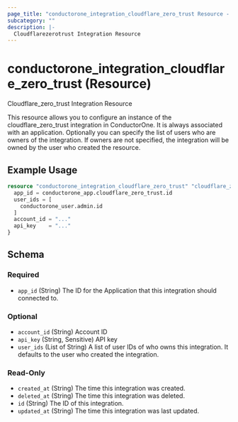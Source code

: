 ```yaml
---
page_title: "conductorone_integration_cloudflare_zero_trust Resource - terraform-provider-conductorone"
subcategory: ""
description: |-
  Cloudflarezerotrust Integration Resource
---
```


# conductorone_integration_cloudflare_zero_trust (Resource)

Cloudflare_zero_trust Integration Resource

This resource allows you to configure an instance of the cloudflare_zero_trust integration in ConductorOne.
It is always associated with an application. Optionally you can specify the list of users who are owners of the integration.
If owners are not specified, the integration will be owned by the user who created the resource.

## Example Usage

```terraform
resource "conductorone_integration_cloudflare_zero_trust" "cloudflare_zero_trust" {
  app_id = conductorone_app.cloudflare_zero_trust.id
  user_ids = [
    conductorone_user.admin.id
  ]
  account_id = "..."
  api_key    = "..."
}
```

<!-- schema generated by tfplugindocs -->
## Schema

### Required

- `app_id` (String) The ID for the Application that this integration should connected to.

### Optional

- `account_id` (String) Account ID
- `api_key` (String, Sensitive) API key
- `user_ids` (List of String) A list of user IDs of who owns this integration. It defaults to the user who created the integration.

### Read-Only

- `created_at` (String) The time this integration was created.
- `deleted_at` (String) The time this integration was deleted.
- `id` (String) The ID of this integration.
- `updated_at` (String) The time this integration was last updated.
